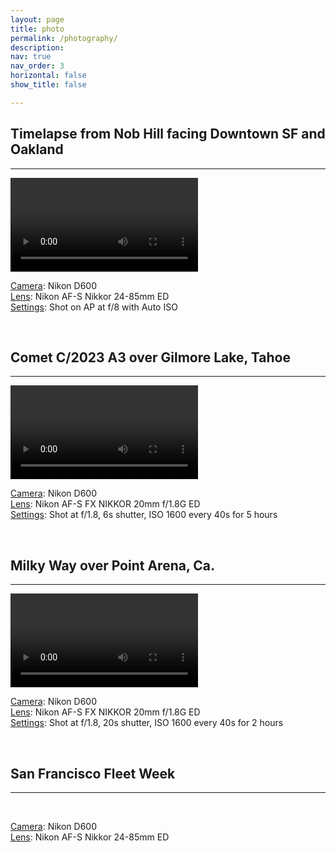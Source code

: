```yaml
---
layout: page
title: photo
permalink: /photography/
description: 
nav: true
nav_order: 3
horizontal: false
show_title: false

---
```


## Timelapse from Nob Hill facing Downtown SF and Oakland
---
<div class="row">
    <div class="col-12">
        <div class="embed-responsive embed-responsive-16by9">
            <video class="embed-responsive-item" id="sf-downtown-timelapse" controls ></video>
        </div>
    </div>
    <div class="col-12">
        <p class="text-justify text-monospace mt-3">
            <u>Camera</u>: Nikon D600<br>
            <u>Lens</u>: Nikon AF-S Nikkor 24-85mm ED<br>
            <u>Settings</u>: Shot on AP at f/8 with Auto ISO
        </p>
    </div>
</div>

<br/>

## Comet C/2023 A3 over Gilmore Lake, Tahoe
---
<div class="row">
    <div class="col-lg-8 col-md-8 col-sm-12 mx-auto">
        <div class="embed-responsive embed-responsive-5by7">
            <video class="embed-responsive-item" id="tsuchinshan-atlas" controls ></video>
        </div>
    </div>
    <div class="col-12">
        <p class="text-justify text-monospace mt-3">
            <u>Camera</u>: Nikon D600<br>
            <u>Lens</u>: Nikon AF-S FX NIKKOR 20mm f/1.8G ED<br>
            <u>Settings</u>: Shot at f/1.8, 6s shutter, ISO 1600 every 40s for 5 hours
        </p>
    </div>
</div>

<br/>

## Milky Way over Point Arena, Ca.
---
<div class="row">
    <div class="col-12">
        <div class="embed-responsive embed-responsive-3by2">
            <video class="embed-responsive-item" id="milky-way-point-arena" controls ></video>
        </div>
    </div>
    <div class="col-12">
        <p class="text-justify text-monospace mt-3">
            <u>Camera</u>: Nikon D600<br>
            <u>Lens</u>: Nikon AF-S FX NIKKOR 20mm f/1.8G ED<br>
            <u>Settings</u>: Shot at f/1.8, 20s shutter, ISO 1600 every 40s for 2 hours
        </p>
    </div>
</div>

<br/>

## San Francisco Fleet Week
---

<div class="carousel" data-flickity='{ "fullscreen": true, "lazyLoad": 1, "draggable": true, "wrapAround": true, "contain": true}'>
  <div class="carousel-cell">
    <img class="carousel-cell-image"
      data-flickity-lazyload="https://pub-ff07a56ffc3740fe88e651be3eee595f.r2.dev/_DSC6594-Enhanced-NR.jpg"/>
  </div>
  <div class="carousel-cell">
    <img class="carousel-cell-image"
      data-flickity-lazyload="https://pub-ff07a56ffc3740fe88e651be3eee595f.r2.dev/_DSC7112-Enhanced-NR-2.jpg"/>
  </div>
  <div class="carousel-cell">
    <img class="carousel-cell-image"
      data-flickity-lazyload="https://pub-ff07a56ffc3740fe88e651be3eee595f.r2.dev/_DSC7142-Enhanced-NR.jpg"/>
  </div>
  <div class="carousel-cell">
    <img class="carousel-cell-image"
      data-flickity-lazyload="https://pub-ff07a56ffc3740fe88e651be3eee595f.r2.dev/_DSC7262-Enhanced-NR.jpg"/>
  </div>
  <div class="carousel-cell">
    <img class="carousel-cell-image"
      data-flickity-lazyload="https://pub-ff07a56ffc3740fe88e651be3eee595f.r2.dev/_DSC7436-Enhanced-NR.jpg"/>
  </div>
  <div class="carousel-cell">
    <img class="carousel-cell-image"
      data-flickity-lazyload="https://pub-ff07a56ffc3740fe88e651be3eee595f.r2.dev/_DSC7497-Enhanced-NR.jpg"/>
  </div>
  <div class="carousel-cell">
    <img class="carousel-cell-image"
      data-flickity-lazyload="https://pub-ff07a56ffc3740fe88e651be3eee595f.r2.dev/_DSC7507-Enhanced-NR.jpg"/>
  </div>
</div>

<br/>

<div class="row">
    <div class="col-12">
        <p class="text-justify text-monospace mt-3">
            <u>Camera</u>: Nikon D600<br>
            <u>Lens</u>: Nikon AF-S Nikkor 24-85mm ED<br>
        </p>
    </div>
</div>
